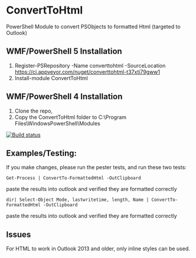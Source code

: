 # ConvertToHtml
PowerShell Module to convert PSObjects to formatted Html (targeted to Outlook)

WMF/PowerShell 5 Installation
---------------------------------
1. Register-PSRepository -Name converttohtml -SourceLocation https://ci.appveyor.com/nuget/converttohtml-t37xti79gww1
2. Install-module ConvertToHtml

WMF/PowerShell 4 Installation
-----------------------------
 1. Clone the repo, 
 2. Copy the ConvertToHtml folder to C:\Program
    Files\WindowsPowerShell\Modules

[![Build status](https://ci.appveyor.com/api/projects/status/j1vu2x67hxjmbtes/branch/master?svg=true)](https://ci.appveyor.com/project/TravisEz13/converttohtml/branch/master)

Examples/Testing:
-----------------

If you make changes, please run the pester tests, and run these two tests:

    Get-Process | ConvertTo-FormattedHtml -OutClipboard

paste the results into outlook and verified they are formatted correctly

    dir| Select-Object Mode, lastwritetime, length, Name | ConvertTo-FormattedHtml -OutClipboard

paste the results into outlook and verified they are formatted correctly

Issues
------
For HTML to work in Outlook 2013 and older, only inline styles can be used.